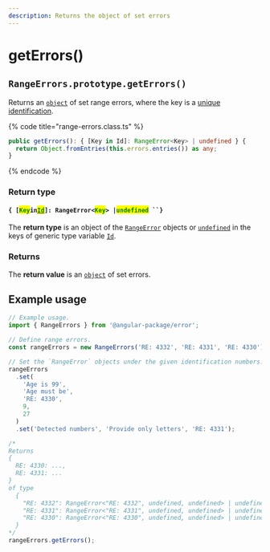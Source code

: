 ```yaml
---
description: Returns the object of set errors
---
```


# getErrors()

## `RangeErrors.prototype.getErrors()`

Returns an [`object`](https://developer.mozilla.org/en-US/docs/Web/JavaScript/Reference/Global\_Objects/Object) of set range errors, where the key is a [unique identification](../../getting-started/basic-concepts.md#unique-identification).

{% code title="range-errors.class.ts" %}
```typescript
public getErrors(): { [Key in Id]: RangeError<Key> | undefined } {
  return Object.fromEntries(this.errors.entries()) as any;
}
```
{% endcode %}

### Return type

#### `{ [`<mark style="color:green;">`Key`</mark>`in`[<mark style="color:green;">`Id`</mark>](../generic-type-variables.md#rangeerrors-less-than-id-greater-than)`]: RangeError<`<mark style="color:green;">`Key`</mark>`> |`<mark style="color:green;">`undefined`</mark>` ``}`

The **return type** is an object of the  [`RangeError`](broken-reference) objects or [`undefined`](https://www.typescriptlang.org/docs/handbook/basic-types.html#null-and-undefined) in the keys of generic type variable [`Id`](../generic-type-variables.md#rangeerrors-less-than-id-greater-than).

### Returns

The **return value** is an [`object`](https://developer.mozilla.org/en-US/docs/Web/JavaScript/Reference/Global\_Objects/Object) of set errors.

## Example usage

```typescript
// Example usage.
import { RangeErrors } from '@angular-package/error';

// Define range errors.
const rangeErrors = new RangeErrors('RE: 4332', 'RE: 4331', 'RE: 4330');

// Set the `RangeError` objects under the given identification numbers.
rangeErrors
  .set(
    'Age is 99',
    'Age must be',
    'RE: 4330',
    9,
    27
  )
  .set('Detected numbers', 'Provide only letters', 'RE: 4331');

/*
Returns
{
  RE: 4330: ...,
  RE: 4331: ...
}
of type
  {
    "RE: 4332": RangeError<"RE: 4332", undefined, undefined> | undefined;
    "RE: 4331": RangeError<"RE: 4331", undefined, undefined> | undefined;
    "RE: 4330": RangeError<"RE: 4330", undefined, undefined> | undefined;
  }
*/
rangeErrors.getErrors();
```
